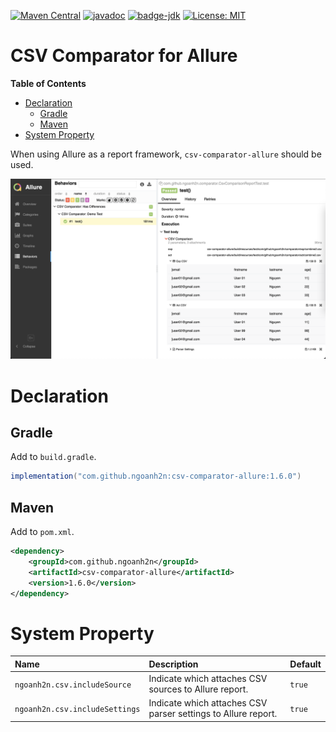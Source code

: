 [![Maven Central](https://maven-badges.herokuapp.com/maven-central/com.github.ngoanh2n/csv-comparator-allure/badge.svg)](https://maven-badges.herokuapp.com/maven-central/com.github.ngoanh2n/csv-comparator-allure)
[![javadoc](https://javadoc.io/badge2/com.github.ngoanh2n/csv-comparator-allure/javadoc.svg)](https://javadoc.io/doc/com.github.ngoanh2n/csv-comparator-allure)
[![badge-jdk](https://img.shields.io/badge/jdk-8-blue.svg)](http://www.oracle.com/technetwork/java/javase/downloads/index.html)
[![License: MIT](https://img.shields.io/badge/License-MIT-blueviolet.svg)](https://opensource.org/licenses/MIT)

# CSV Comparator for Allure
**Table of Contents**
<!-- TOC -->
* [Declaration](#declaration)
  * [Gradle](#gradle)
  * [Maven](#maven)
* [System Property](#system-property)
<!-- TOC -->
When using Allure as a report framework, `csv-comparator-allure` should be used.

![](images/allure-report.png)

# Declaration
## Gradle
Add to `build.gradle`.
```gradle
implementation("com.github.ngoanh2n:csv-comparator-allure:1.6.0")
```

## Maven
Add to `pom.xml`.
```xml
<dependency>
    <groupId>com.github.ngoanh2n</groupId>
    <artifactId>csv-comparator-allure</artifactId>
    <version>1.6.0</version>
</dependency>
```

# System Property
| Name                            | Description                                                   | Default  |
|:--------------------------------|:--------------------------------------------------------------|:---------|
| `ngoanh2n.csv.includeSource`    | Indicate which attaches CSV sources to Allure report.         | `true`   |
| `ngoanh2n.csv.includeSettings`  | Indicate which attaches CSV parser settings to Allure report. | `true`   |

